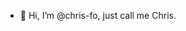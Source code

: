 - 👋 Hi, I’m @chris-fo, just call me Chris.

<!---
chris-fo/chris-fo is a ✨ special ✨ repository because its `README.md` (this file) appears on your GitHub profile.
You can click the Preview link to take a look at your changes.
--->
